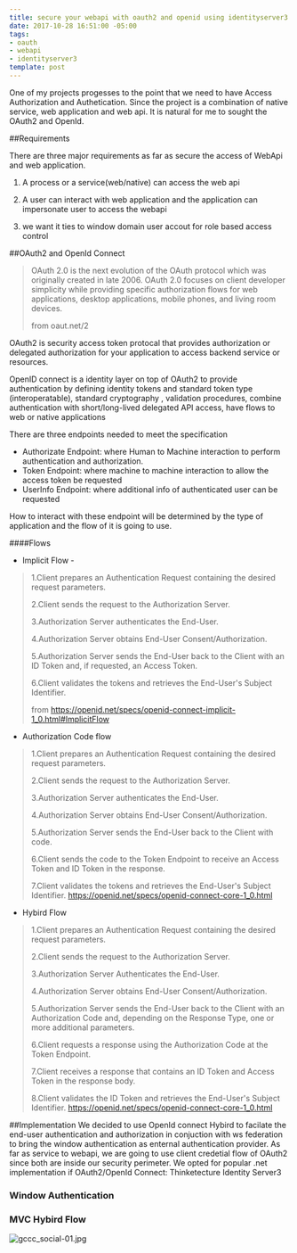 ```yaml
---
title: secure your webapi with oauth2 and openid using identityserver3
date: 2017-10-28 16:51:00 -05:00
tags:
- oauth
- webapi
- identityserver3
template: post
---
```


One of my projects progesses to the point that we need to have Access Authorization and Authetication. Since the project is 
a combination of native service, web application and web api. It is natural for me to sought the OAuth2 and OpenId.
<!--more-->

##Requirements

There are three major requirements as far as secure the access of WebApi and web application.

1. A process or a service(web/native) can access the web api 
 
2. A user can interact with web application and the application can impersonate user to access the webapi

3. we want it ties to window domain user accout for role based access control

##OAuth2 and OpenId Connect

>OAuth 2.0 is the next evolution of the OAuth protocol which was originally created in late 2006. 
>OAuth 2.0 focuses on client developer simplicity while providing specific authorization flows for web applications, 
>desktop applications, mobile phones, and living room devices. 
>
> from oaut.net/2

OAuth2 is security access token protocal that provides authorization or delegated authorization for your application to 
access backend service or resources. 

OpenID connect is a identity layer on top of OAuth2 to provide authentication by defining identity tokens and
standard token type (interoperatable), standard cryptography , validation procedures, combine authentication with short/long-lived
delegated API access, have flows to web or native applications

There are three endpoints needed to meet the specification 

* Authorizate Endpoint: where Human to Machine interaction to perform authentication and authorization.
* Token Endpoint: where machine to machine interaction to allow the access token be requested
* UserInfo Endpoint: where additional info of authenticated user can be requested

How to interact with these endpoint will be determined by the type of application and the flow of it is going to use.

####Flows 
* Implicit Flow - 

 >1.Client prepares an Authentication Request containing the desired request parameters.
 >
 >2.Client sends the request to the Authorization Server.
 >
 >3.Authorization Server authenticates the End-User.
 >
 >4.Authorization Server obtains End-User Consent/Authorization.
 >
 >5.Authorization Server sends the End-User back to the Client with an ID Token and, if requested, an Access Token.
 >
 >6.Client validates the tokens and retrieves the End-User's Subject Identifier.
 >
 > from https://openid.net/specs/openid-connect-implicit-1_0.html#ImplicitFlow
 
* Authorization Code flow 
 
 >1.Client prepares an Authentication Request containing the desired request parameters.
 >
 >2.Client sends the request to the Authorization Server.
 >
 >3.Authorization Server authenticates the End-User.
 >
 >4.Authorization Server obtains End-User Consent/Authorization.
 >
 >5.Authorization Server sends the End-User back to the Client with code.
 >
 >6.Client sends the code to the Token Endpoint to receive an Access Token and ID Token in the response.
 >
 >7.Client validates the tokens and retrieves the End-User's Subject Identifier.
 >https://openid.net/specs/openid-connect-core-1_0.html
* Hybird Flow
 
 >1.Client prepares an Authentication Request containing the desired request parameters.
 >
 >2.Client sends the request to the Authorization Server.
 >
 >3.Authorization Server Authenticates the End-User.
 >
 >4.Authorization Server obtains End-User Consent/Authorization.
 >
 >5.Authorization Server sends the End-User back to the Client with an Authorization Code and, depending on the Response Type, one or more additional parameters.
 >
 >6.Client requests a response using the Authorization Code at the Token Endpoint.
 >
 >7.Client receives a response that contains an ID Token and Access Token in the response body.
 >
 >8.Client validates the ID Token and retrieves the End-User's Subject Identifier.
 >https://openid.net/specs/openid-connect-core-1_0.html

##Implementation
 We decided to use OpenId connect Hybird to facilate the end-user authentication and authorization in conjuction with ws federation to
 bring the window authentication as enternal authentication provider. As far as service to webapi, we are going to use client credetial 
 flow of OAuth2 since both are inside our security perimeter.
 We opted for popular .net implementation if OAuth2/OpenId Connect: Thinketecture Identity Server3 
 
### Window Authentication
 
### MVC Hybird Flow

 
 ![gccc_social-01.jpg](/uploads/gccc_social-01.jpg)


